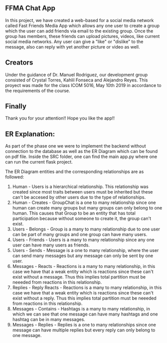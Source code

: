 ## FFMA Chat App

In this project, we have created a web-based for a social media network called Fast Friends Media App which allows any one user to create a group which the user can add friends via email to the  existing group. Once the group has members, these friends can upload pictures, videos, like current social media networks. Any user can give a "like" or "dislike" to the message, also can reply with yet another picture or video as well. 

## Creators 

Under the guidance of Dr. Manuel Rodriguez, our development group consisted of Crystal Torres, Kahlil Fonseca and Alejandro Reyes. This proyect was made for the class ICOM 5016, May 10th 2019 in accordance to the requirements of the course. 

## Finally 

Thank you for your attention!! Hope you like the app!!


## ER Explanation:
As part of the phase one we were to implement the backend without connection to the database as well as the ER Diagram which can be found on pdf file. Inside the SRC folder, one can find the main app.py where one can run the current flask project. 

The ER Diagram entities and the corresponding relationships are as followed:
1. Human - Users is a hierarchical relationship. This relationship was created since most traits between users must be inherited but these can't be accesed by other users due to the type of relationships.
2. Human - Creates - GroupChat is a one to many relationship since one human can create many groups but many groups can only belong to one human. This causes that Group to be an entity that has total participation because without someone to create it, the group can't exist. 
3. Users - Belongs - Group is a many to many relationship due to one user can be part of many groups and one group can have many users.
4. Users - Friends - Users is a many to many relationship since any one user can have many users as friends.
5. Users - Sends - Message is a one to many relationship, where the user can send many messages but any message can only be sent 
by one user. 
6. Messages - Reacts - Reactions is a many to many relationship, in this case we have that a weak entity which is reactions since 
these can't exist without a message. Thus this implies total partition must be neeeded from reactions in this relationship.
7. Replies - Reply Reacts - Reactions  is a many to many relationship, in this case we have that a weak entity which is reactions since 
these can't exist without a reply. Thus this implies total partition must be neeeded from reactions in this relationship.
8. Messages - Contains - Hashtags is a many to many relationship, in which we can see that one message can have many hashtags and 
one hashtag can be in many messages. 
9. Messages - Replies - Replies is a one to many relationships since one message can have multiple replies but every reply can 
only belong to one message. 
